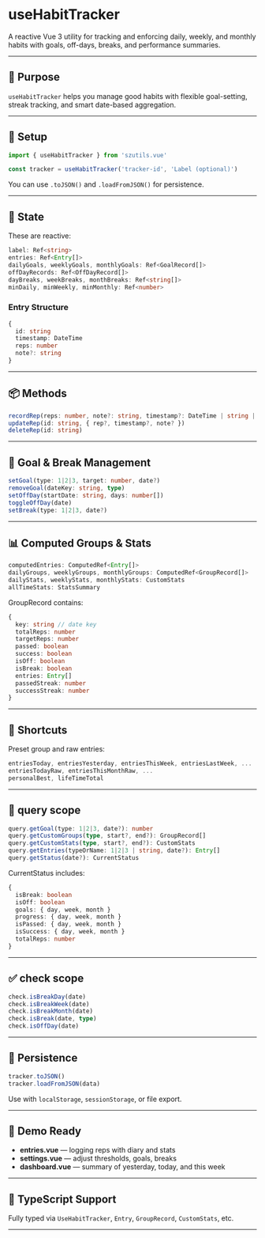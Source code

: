 # useHabitTracker

A reactive Vue 3 utility for tracking and enforcing daily, weekly, and monthly habits with goals, off-days, breaks, and performance summaries.

---

## 📌 Purpose

`useHabitTracker` helps you manage good habits with flexible goal-setting, streak tracking, and smart date-based aggregation.

---

## 🔧 Setup

```ts
import { useHabitTracker } from 'szutils.vue'

const tracker = useHabitTracker('tracker-id', 'Label (optional)')
```

You can use `.toJSON()` and `.loadFromJSON()` for persistence.

---

## 🧠 State

These are reactive:

```ts
label: Ref<string>
entries: Ref<Entry[]>
dailyGoals, weeklyGoals, monthlyGoals: Ref<GoalRecord[]>
offDayRecords: Ref<OffDayRecord[]>
dayBreaks, weekBreaks, monthBreaks: Ref<string[]>
minDaily, minWeekly, minMonthly: Ref<number>
```

### Entry Structure

```ts
{
  id: string
  timestamp: DateTime
  reps: number
  note?: string
}
```

---

## 📦 Methods

```ts
recordRep(reps: number, note?: string, timestamp?: DateTime | string | number | Date)
updateRep(id: string, { rep?, timestamp?, note? })
deleteRep(id: string)
```

---

## 🎯 Goal & Break Management

```ts
setGoal(type: 1|2|3, target: number, date?)
removeGoal(dateKey: string, type)
setOffDay(startDate: string, days: number[])
toggleOffDay(date)
setBreak(type: 1|2|3, date?)
```

---

## 📊 Computed Groups & Stats

```ts
computedEntries: ComputedRef<Entry[]>
dailyGroups, weeklyGroups, monthlyGroups: ComputedRef<GroupRecord[]>
dailyStats, weeklyStats, monthlyStats: CustomStats
allTimeStats: StatsSummary
```

GroupRecord contains:

```ts
{
  key: string // date key
  totalReps: number
  targetReps: number
  passed: boolean
  success: boolean
  isOff: boolean
  isBreak: boolean
  entries: Entry[]
  passedStreak: number
  successStreak: number
}
```

---

## 🧪 Shortcuts

Preset group and raw entries:

```ts
entriesToday, entriesYesterday, entriesThisWeek, entriesLastWeek, ...
entriesTodayRaw, entriesThisMonthRaw, ...
personalBest, lifeTimeTotal
```

---

## 🔎 query scope

```ts
query.getGoal(type: 1|2|3, date?): number
query.getCustomGroups(type, start?, end?): GroupRecord[]
query.getCustomStats(type, start?, end?): CustomStats
query.getEntries(typeOrName: 1|2|3 | string, date?): Entry[]
query.getStatus(date?): CurrentStatus
```

CurrentStatus includes:

```ts
{
  isBreak: boolean
  isOff: boolean
  goals: { day, week, month }
  progress: { day, week, month }
  isPassed: { day, week, month }
  isSuccess: { day, week, month }
  totalReps: number
}
```

---

## ✅ check scope

```ts
check.isBreakDay(date)
check.isBreakWeek(date)
check.isBreakMonth(date)
check.isBreak(date, type)
check.isOffDay(date)
```

---

## 💾 Persistence

```ts
tracker.toJSON()
tracker.loadFromJSON(data)
```

Use with `localStorage`, `sessionStorage`, or file export.

---

## 🧪 Demo Ready

- **entries.vue** — logging reps with diary and stats  
- **settings.vue** — adjust thresholds, goals, breaks  
- **dashboard.vue** — summary of yesterday, today, and this week  

---

## 🧩 TypeScript Support

Fully typed via `UseHabitTracker`, `Entry`, `GroupRecord`, `CustomStats`, etc.

---